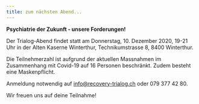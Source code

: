 ```yaml
---
title: zum nächsten Abend...
---
```

**Psychiatrie der Zukunft - unsere Forderungen!**

Der Trialog-Abend findet statt am Donnerstag, 10. Dezember 2020, 19-21 Uhr in der Alten Kaserne Winterthur, Technikumstrasse 8, 8400 Winterthur.

Die Teilnehmerzahl ist aufgrund der aktuellen Massnahmen im Zusammenhang mit Covid-19 auf 16 Personen beschränkt. Zudem besteht eine Maskenpflicht. 

Anmeldung notwendig auf info@recovery-trialog.ch oder 079 377 42 80.

Wir freuen uns auf deine Teilnahme!